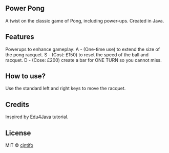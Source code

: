 ## Power Pong
A twist on the classic game of Pong, including power-ups. Created in Java.

## Features
Powerups to enhance gameplay:
A - (One-time use) to extend the size of the pong racquet.
S - (Cost: £150) to reset the speed of the ball and racquet.
D - (Cose: £200) create a bar for ONE TURN so you cannot miss.

## How to use?
Use the standard left and right keys to move the racquet.

## Credits
Inspired by [Edu4Java](http://www.edu4java.com/) tutorial.

## License
MIT © [cjntifo]()
